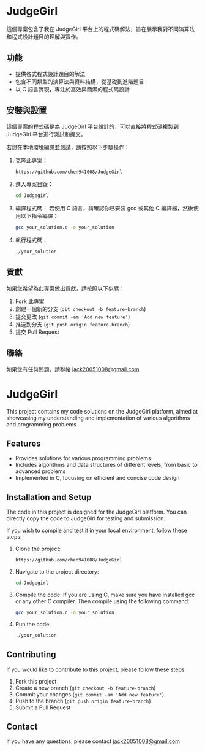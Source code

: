 # JudgeGirl

這個專案包含了我在 JudgeGirl 平台上的程式碼解法，旨在展示我對不同演算法和程式設計題目的理解與實作。

## 功能

- 提供各式程式設計題目的解法
- 包含不同類型的演算法與資料結構，從基礎到進階題目
- 以 C 語言實現，專注於高效與簡潔的程式碼設計

## 安裝與設置

這個專案的程式碼是為 JudgeGirl 平台設計的，可以直接將程式碼複製到 JudgeGirl 平台進行測試和提交。

若想在本地環境編譯並測試，請按照以下步驟操作：

1. 克隆此專案：
   ```bash
   https://github.com/chen941008/JudgeGirl
    ```
2. 進入專案目錄：
    ```bash
    cd Judgegirl
    ```
3. 編譯程式碼： 若使用 C 語言，請確認你已安裝 gcc 或其他 C 編譯器，然後使用以下指令編譯：
    ```bash
    gcc your_solution.c -o your_solution
    ```
4. 執行程式碼：
    ```bash
    ./your_solution
    ```

## 貢獻
如果您希望為此專案做出貢獻，請按照以下步驟：
1. Fork 此專案
2. 創建一個新的分支 (`git checkout -b feature-branch`)
3. 提交更改 (`git commit -am 'Add new feature'`)
4. 推送到分支 (`git push origin feature-branch`)
5. 提交 Pull Request

## 聯絡
如果您有任何問題，請聯絡 [jack20051008@gmail.com](mailto:jack20051008@gmail.com)

# JudgeGirl

This project contains my code solutions on the JudgeGirl platform, aimed at showcasing my understanding and implementation of various algorithms and programming problems.

## Features

- Provides solutions for various programming problems  
- Includes algorithms and data structures of different levels, from basic to advanced problems   
- Implemented in C, focusing on efficient and concise code design

## Installation and Setup

The code in this project is designed for the JudgeGirl platform. You can directly copy the code to JudgeGirl for testing and submission.

If you wish to compile and test it in your local environment, follow these steps:  

1. Clone the project:
   ```bash
   https://github.com/chen941008/JudgeGirl
    ```
2. Navigate to the project directory:
    ```bash
    cd Judgegirl
    ```
3. Compile the code: If you are using C, make sure you have installed gcc or any other C compiler. Then compile using the following command:
    ```bash
    gcc your_solution.c -o your_solution
    ```
4. Run the code:
    ```bash
    ./your_solution
    ```
## Contributing
If you would like to contribute to this project, please follow these steps:
1. Fork this project
2. Create a new branch (`git checkout -b feature-branch`)
3. Commit your changes (`git commit -am 'Add new feature'`)
4. Push to the branch (`git push origin feature-branch`)
5. Submit a Pull Request

## Contact
If you have any questions, please contact [jack20051008@gmail.com](mailto:jack20051008@gmail.com)